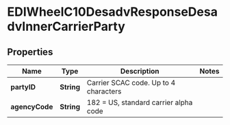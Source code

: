 

# EDIWheelC10DesadvResponseDesadvInnerCarrierParty


## Properties

| Name | Type | Description | Notes |
|------------ | ------------- | ------------- | -------------|
|**partyID** | **String** | Carrier SCAC code. Up to 4 characters |  |
|**agencyCode** | **String** | 182 &#x3D; US, standard carrier alpha code |  |



